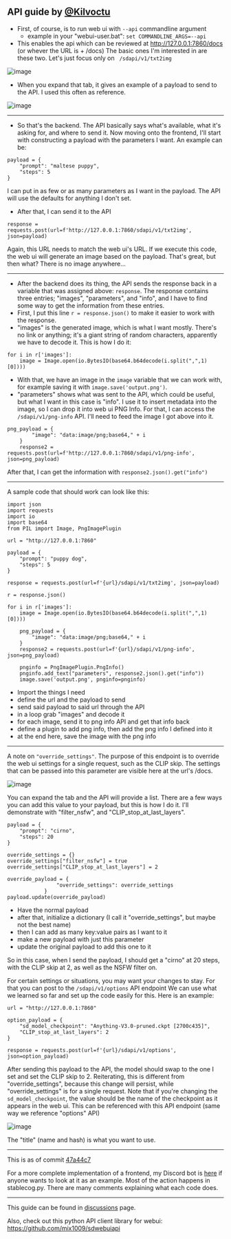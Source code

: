 ## API guide by [@Kilvoctu](https://github.com/Kilvoctu)

- First, of course, is to run web ui with `--api` commandline argument
  - example in your "webui-user.bat": `set COMMANDLINE_ARGS=--api`
- This enables the api which can be reviewed at http://127.0.0.1:7860/docs (or whever the URL is + /docs)
The basic ones I'm interested in are these two. Let's just focus only on ` /sdapi/v1/txt2img`

![image](https://user-images.githubusercontent.com/2993060/198171114-ed1c5edd-76ce-4c34-ad73-04e388423162.png)

- When you expand that tab, it gives an example of a payload to send to the API. I used this often as reference.

![image](https://user-images.githubusercontent.com/2993060/198171454-5b826ded-5e73-4249-9c0c-a97b32c42569.png)

------

- So that's the backend. The API basically says what's available, what it's asking for, and where to send it. Now moving onto the frontend, I'll start with constructing a payload with the parameters I want. An example can be:
```
payload = {
    "prompt": "maltese puppy",
    "steps": 5
}
```
I can put in as few or as many parameters as I want in the payload. The API will use the defaults for anything I don't set.

- After that, I can send it to the API
```
response = requests.post(url=f'http://127.0.0.1:7860/sdapi/v1/txt2img', json=payload)
```
Again, this URL needs to match the web ui's URL.
If we execute this code, the web ui will generate an image based on the payload. That's great, but then what? There is no image anywhere...

------

- After the backend does its thing, the API sends the response back in a variable that was assigned above: `response`. The response contains three entries; "images", "parameters", and "info", and I have to find some way to get the information from these entries.
- First, I put this line `r = response.json()` to make it easier to work with the response.
- "images" is the generated image, which is what I want mostly. There's no link or anything; it's a giant string of random characters, apparently we have to decode it. This is how I do it:
```
for i in r['images']:
    image = Image.open(io.BytesIO(base64.b64decode(i.split(",",1)[0])))
```
- With that, we have an image in the `image` variable that we can work with, for example saving it with `image.save('output.png')`.
- "parameters" shows what was sent to the API, which could be useful, but what I want in this case is "info". I use it to insert metadata into the image, so I can drop it into web ui PNG Info. For that, I can access the `/sdapi/v1/png-info` API. I'll need to feed the image I got above into it.
```
png_payload = {
        "image": "data:image/png;base64," + i
    }
    response2 = requests.post(url=f'http://127.0.0.1:7860/sdapi/v1/png-info', json=png_payload)
```
After that, I can get the information with `response2.json().get("info")`

------

A sample code that should work can look like this:
```
import json
import requests
import io
import base64
from PIL import Image, PngImagePlugin

url = "http://127.0.0.1:7860"

payload = {
    "prompt": "puppy dog",
    "steps": 5
}

response = requests.post(url=f'{url}/sdapi/v1/txt2img', json=payload)

r = response.json()

for i in r['images']:
    image = Image.open(io.BytesIO(base64.b64decode(i.split(",",1)[0])))

    png_payload = {
        "image": "data:image/png;base64," + i
    }
    response2 = requests.post(url=f'{url}/sdapi/v1/png-info', json=png_payload)

    pnginfo = PngImagePlugin.PngInfo()
    pnginfo.add_text("parameters", response2.json().get("info"))
    image.save('output.png', pnginfo=pnginfo)
```
- Import the things I need
- define the url and the payload to send
- send said payload to said url through the API
- in a loop grab "images" and decode it
- for each image, send it to png info API and get that info back
- define a plugin to add png info, then add the png info I defined into it
- at the end here, save the image with the png info

-----

A note on `"override_settings"`.
The purpose of this endpoint is to override the web ui settings for a single request, such as the CLIP skip. The settings that can be passed into this parameter are visible here at the url's /docs.

![image](https://user-images.githubusercontent.com/2993060/202877368-c31a6e9e-0d05-40ec-ade0-49ed2c4be22b.png)

You can expand the tab and the API will provide a list. There are a few ways you can add this value to your payload, but this is how I do it. I'll demonstrate with "filter_nsfw", and "CLIP_stop_at_last_layers".

```
payload = {
    "prompt": "cirno",
    "steps": 20
}

override_settings = {}
override_settings["filter_nsfw"] = true
override_settings["CLIP_stop_at_last_layers"] = 2

override_payload = {
                "override_settings": override_settings
            }
payload.update(override_payload)
```
- Have the normal payload
- after that, initialize a dictionary (I call it "override_settings", but maybe not the best name)
- then I can add as many key:value pairs as I want to it
- make a new payload with just this parameter
- update the original payload to add this one to it

So in this case, when I send the payload, I should get a "cirno" at 20 steps, with the CLIP skip at 2, as well as the NSFW filter on.


For certain settings or situations, you may want your changes to stay. For that you can post to the `/sdapi/v1/options` API endpoint
We can use what we learned so far and set up the code easily for this. Here is an example:
```
url = "http://127.0.0.1:7860"

option_payload = {
    "sd_model_checkpoint": "Anything-V3.0-pruned.ckpt [2700c435]",
    "CLIP_stop_at_last_layers": 2
}

response = requests.post(url=f'{url}/sdapi/v1/options', json=option_payload)
```
After sending this payload to the API, the model should swap to the one I set and set the CLIP skip to 2. Reiterating, this is different from "override_settings", because this change will persist, while "override_settings" is for a single request.
Note that if you're changing the `sd_model_checkpoint`, the value should be the name of the checkpoint as it appears in the web ui. This can be referenced with this API endpoint (same way we reference "options" API)

![image](https://user-images.githubusercontent.com/2993060/202928589-114aff91-2777-4269-9492-2eab015c5bca.png)

The "title" (name and hash) is what you want to use.

-----

This is as of commit [47a44c7](https://github.com/AUTOMATIC1111/stable-diffusion-webui/commit/47a44c7e421b98ca07e92dbf88769b04c9e28f86)

For a more complete implementation of a frontend, my Discord bot is [here](https://github.com/Kilvoctu/aiyabot) if anyone wants to look at it as an example. Most of the action happens in stablecog.py. There are many comments explaining what each code does.

------

This guide can be found in [discussions](https://github.com/AUTOMATIC1111/stable-diffusion-webui/discussions/3734) page.

Also, check out this python API client library for webui: https://github.com/mix1009/sdwebuiapi